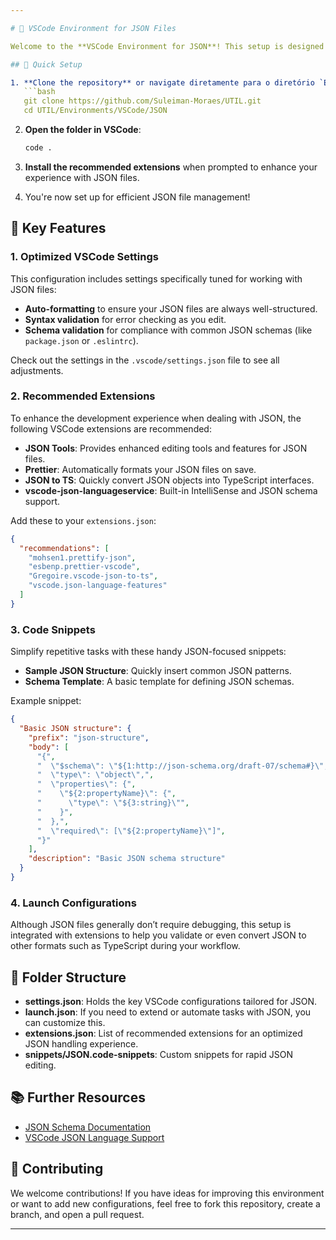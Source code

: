```yaml
---

# 📂 VSCode Environment for JSON Files

Welcome to the **VSCode Environment for JSON**! This setup is designed to provide a streamlined experience when working with JSON files, offering useful tools for editing, validating, and navigating large JSON datasets.

## 🚀 Quick Setup

1. **Clone the repository** or navigate diretamente para o diretório `Environments/VSCode/JSON`:
   ```bash
   git clone https://github.com/Suleiman-Moraes/UTIL.git
   cd UTIL/Environments/VSCode/JSON
   ```

2. **Open the folder in VSCode**:
   ```bash
   code .
   ```

3. **Install the recommended extensions** when prompted to enhance your experience with JSON files.

4. You're now set up for efficient JSON file management!

## 🔧 Key Features

### 1. **Optimized VSCode Settings**
This configuration includes settings specifically tuned for working with JSON files:
- **Auto-formatting** to ensure your JSON files are always well-structured.
- **Syntax validation** for error checking as you edit.
- **Schema validation** for compliance with common JSON schemas (like `package.json` or `.eslintrc`).

Check out the settings in the `.vscode/settings.json` file to see all adjustments.

### 2. **Recommended Extensions**
To enhance the development experience when dealing with JSON, the following VSCode extensions are recommended:

- **JSON Tools**: Provides enhanced editing tools and features for JSON files.
- **Prettier**: Automatically formats your JSON files on save.
- **JSON to TS**: Quickly convert JSON objects into TypeScript interfaces.
- **vscode-json-languageservice**: Built-in IntelliSense and JSON schema support.

Add these to your `extensions.json`:
```json
{
  "recommendations": [
    "mohsen1.prettify-json",
    "esbenp.prettier-vscode",
    "Gregoire.vscode-json-to-ts",
    "vscode.json-language-features"
  ]
}
```

### 3. **Code Snippets**
Simplify repetitive tasks with these handy JSON-focused snippets:
- **Sample JSON Structure**: Quickly insert common JSON patterns.
- **Schema Template**: A basic template for defining JSON schemas.

Example snippet:
```json
{
  "Basic JSON structure": {
    "prefix": "json-structure",
    "body": [
      "{",
      "  \"$schema\": \"${1:http://json-schema.org/draft-07/schema#}\",",
      "  \"type\": \"object\",",
      "  \"properties\": {",
      "    \"${2:propertyName}\": {",
      "      \"type\": \"${3:string}\"",
      "    }",
      "  },",
      "  \"required\": [\"${2:propertyName}\"]",
      "}"
    ],
    "description": "Basic JSON schema structure"
  }
}
```

### 4. **Launch Configurations**
Although JSON files generally don’t require debugging, this setup is integrated with extensions to help you validate or even convert JSON to other formats such as TypeScript during your workflow.

## 📂 Folder Structure

- **settings.json**: Holds the key VSCode configurations tailored for JSON.
- **launch.json**: If you need to extend or automate tasks with JSON, you can customize this.
- **extensions.json**: List of recommended extensions for an optimized JSON handling experience.
- **snippets/JSON.code-snippets**: Custom snippets for rapid JSON editing.

## 📚 Further Resources

- [JSON Schema Documentation](https://json-schema.org/)
- [VSCode JSON Language Support](https://code.visualstudio.com/docs/languages/json)

## 🙌 Contributing

We welcome contributions! If you have ideas for improving this environment or want to add new configurations, feel free to fork this repository, create a branch, and open a pull request.

---
```


